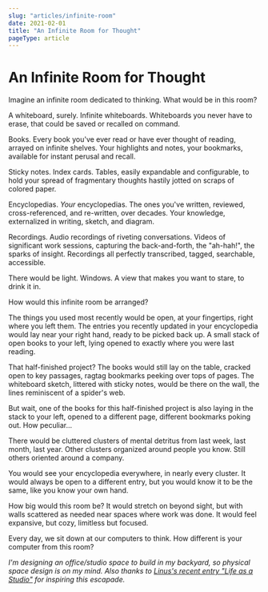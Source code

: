 ```yaml
---
slug: "articles/infinite-room"
date: 2021-02-01
title: "An Infinite Room for Thought"
pageType: article
---
```

# An Infinite Room for Thought
Imagine an infinite room dedicated to thinking. What would be in this room? 

A whiteboard, surely. Infinite whiteboards. Whiteboards you never have to erase, that could be saved or recalled on command. 

Books. Every book you've ever read or have ever thought of reading, arrayed on infinite shelves. Your highlights and notes, your bookmarks, available for instant perusal and recall.

Sticky notes. Index cards. Tables, easily expandable and configurable, to hold your spread of fragmentary thoughts hastily jotted on scraps of colored paper.

Encyclopedias. _Your_ encyclopedias. The ones you've written, reviewed, cross-referenced, and re-written, over decades. Your knowledge, externalized in writing, sketch, and diagram.

Recordings. Audio recordings of riveting conversations. Videos of significant work sessions, capturing the back-and-forth, the "ah-hah!", the sparks of insight. Recordings all perfectly transcribed, tagged, searchable, accessible.

There would be light. Windows. A view that makes you want to stare, to drink it in.

How would this infinite room be arranged?

The things you used most recently would be open, at your fingertips, right where you left them. The entries you recently updated in your encyclopedia would lay near your right hand, ready to be picked back up. A small stack of open books to your left, lying opened to exactly where you were last reading.

That half-finished project? The books would still lay on the table, cracked open to key passages, ragtag bookmarks peeking over tops of pages. The whiteboard sketch, littered with sticky notes, would be there on the wall, the lines reminiscent of a spider's web.

But wait, one of the books for this half-finished project is also laying in the stack to your left, opened to a different page, different bookmarks poking out. How peculiar...

There would be cluttered clusters of mental detritus from last week, last month, last year. Other clusters organized around people you know. Still others oriented around a company.

You would see your encyclopedia everywhere, in nearly every cluster. It would always be open to a different entry, but you would know it to be the same, like you know your own hand.

How big would this room be? It would stretch on beyond sight, but with walls scattered as needed near spaces where work was done. It would feel expansive, but cozy, limitless but focused.

Every day, we sit down at our computers to think. How different is your computer from this room?

_I'm designing an office/studio space to build in my backyard, so physical space design is on my mind. Also thanks to [Linus's recent entry "Life as a Studio"](https://linus.coffee/note/studio/) for inspiring this escapade._